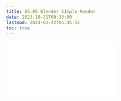 ```yaml
---
title: 09.05 Blender SImple Render
date: 2023-10-31T09:30:00
lastmod: 2024-02-22T06:45:54
toc: true
---
```


![Link to included file content](../../../../3d-modeling/blender/simple-render-blender.md)
